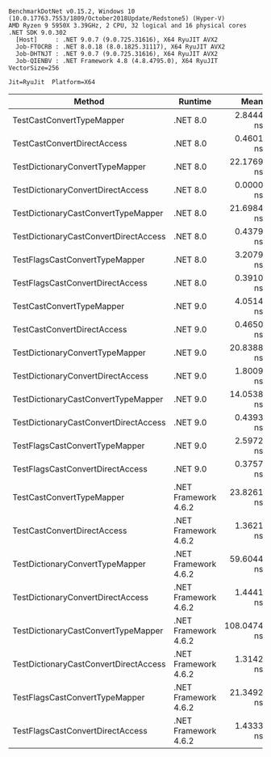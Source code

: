 ```

BenchmarkDotNet v0.15.2, Windows 10 (10.0.17763.7553/1809/October2018Update/Redstone5) (Hyper-V)
AMD Ryzen 9 5950X 3.39GHz, 2 CPU, 32 logical and 16 physical cores
.NET SDK 9.0.302
  [Host]     : .NET 9.0.7 (9.0.725.31616), X64 RyuJIT AVX2
  Job-FTOCRB : .NET 8.0.18 (8.0.1825.31117), X64 RyuJIT AVX2
  Job-DHTNJT : .NET 9.0.7 (9.0.725.31616), X64 RyuJIT AVX2
  Job-QIENBV : .NET Framework 4.8 (4.8.4795.0), X64 RyuJIT VectorSize=256

Jit=RyuJit  Platform=X64  

```
| Method                                | Runtime              | Mean        | Allocated |
|-------------------------------------- |--------------------- |------------:|----------:|
| TestCastConvertTypeMapper             | .NET 8.0             |   2.8444 ns |         - |
| TestCastConvertDirectAccess           | .NET 8.0             |   0.4601 ns |         - |
| TestDictionaryConvertTypeMapper       | .NET 8.0             |  22.1769 ns |         - |
| TestDictionaryConvertDirectAccess     | .NET 8.0             |   0.0000 ns |         - |
| TestDictionaryCastConvertTypeMapper   | .NET 8.0             |  21.6984 ns |         - |
| TestDictionaryCastConvertDirectAccess | .NET 8.0             |   0.4379 ns |         - |
| TestFlagsCastConvertTypeMapper        | .NET 8.0             |   3.2079 ns |         - |
| TestFlagsCastConvertDirectAccess      | .NET 8.0             |   0.3910 ns |         - |
| TestCastConvertTypeMapper             | .NET 9.0             |   4.0514 ns |         - |
| TestCastConvertDirectAccess           | .NET 9.0             |   0.4650 ns |         - |
| TestDictionaryConvertTypeMapper       | .NET 9.0             |  20.8388 ns |         - |
| TestDictionaryConvertDirectAccess     | .NET 9.0             |   1.8009 ns |         - |
| TestDictionaryCastConvertTypeMapper   | .NET 9.0             |  14.0538 ns |         - |
| TestDictionaryCastConvertDirectAccess | .NET 9.0             |   0.4393 ns |         - |
| TestFlagsCastConvertTypeMapper        | .NET 9.0             |   2.5972 ns |         - |
| TestFlagsCastConvertDirectAccess      | .NET 9.0             |   0.3757 ns |         - |
| TestCastConvertTypeMapper             | .NET Framework 4.6.2 |  23.8261 ns |         - |
| TestCastConvertDirectAccess           | .NET Framework 4.6.2 |   1.3621 ns |         - |
| TestDictionaryConvertTypeMapper       | .NET Framework 4.6.2 |  59.6044 ns |         - |
| TestDictionaryConvertDirectAccess     | .NET Framework 4.6.2 |   1.4441 ns |         - |
| TestDictionaryCastConvertTypeMapper   | .NET Framework 4.6.2 | 108.0474 ns |      48 B |
| TestDictionaryCastConvertDirectAccess | .NET Framework 4.6.2 |   1.3142 ns |         - |
| TestFlagsCastConvertTypeMapper        | .NET Framework 4.6.2 |  21.3492 ns |         - |
| TestFlagsCastConvertDirectAccess      | .NET Framework 4.6.2 |   1.4333 ns |         - |
